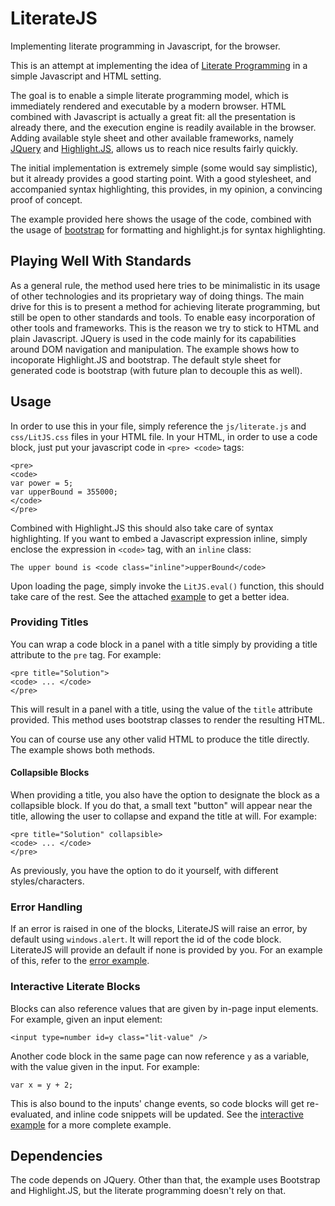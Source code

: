 # LiterateJS
Implementing literate programming in Javascript, for the browser.

This is an attempt at implementing the idea of [Literate Programming](https://en.wikipedia.org/wiki/Literate_programming) in a simple Javascript and HTML setting.

The goal is to enable a simple literate programming model, which is immediately rendered and executable by a modern browser.
HTML combined with Javascript is actually a great fit: all the presentation is already there, and the execution engine is readily available in the browser.
Adding available style sheet and other available frameworks, namely [JQuery](https://jquery.com/) and [Highlight.JS](https://highlightjs.org/), allows us to reach nice results fairly quickly.

The initial implementation is extremely simple (some would say simplistic), but it already provides a good starting point.
With a good stylesheet, and accompanied syntax highlighting, this provides, in my opinion, a convincing proof of concept.

The example provided here shows the usage of the code, combined with the usage of [bootstrap](http://getbootstrap.com/css/) for formatting and highlight.js for syntax highlighting.

## Playing Well With Standards

As a general rule, the method used here tries to be minimalistic in its usage of other technologies and its proprietary way of doing things.
The main drive for this is to present a method for achieving literate programming, but still be open to other standards and tools.
To enable easy incorporation of other tools and frameworks. This is the reason we try to stick to HTML and plain Javascript. JQuery is used in the code mainly for its capabilities around DOM navigation and manipulation.
The example shows how to incoporate Highlight.JS and bootstrap. The default style sheet for generated code is bootstrap (with future plan to decouple this as well).


## Usage

In order to use this in your file, simply reference the `js/literate.js` and `css/LitJS.css` files in your HTML file.
In your HTML, in order to use a code block, just put your javascript code in `<pre> <code>` tags:

```
<pre>
<code>
var power = 5;
var upperBound = 355000;
</code>
</pre>
```
Combined with Highlight.JS this should also take care of syntax highlighting.
If you want to embed a Javascript expression inline, simply enclose the expression in `<code>` tag, with an `inline` class:

```
The upper bound is <code class="inline">upperBound</code>
```

Upon loading the page, simply invoke the `LitJS.eval()` function, this should take care of the rest.
See the attached [example](https://github.com/slior/LiterateJS/blob/master/examples/euler30.html) to get a better idea.

### Providing Titles
You can wrap a code block in a panel with a title simply by providing a title attribute to the `pre` tag.
For example:
```
<pre title="Solution">
<code> ... </code>
</pre>
```

This will result in a panel with a title, using the value of the `title` attribute provided.
This method uses bootstrap classes to render the resulting HTML. 

You can of course use any other valid HTML to produce the title directly. The example shows both methods.

#### Collapsible Blocks

When providing a title, you also have the option to designate the block as a collapsible block.
If you do that, a small text "button" will appear near the title, allowing the user to collapse and expand the title at will.
For example: 
```
<pre title="Solution" collapsible>
<code> ... </code>
</pre>
```

As previously, you have the option to do it yourself, with different styles/characters.

### Error Handling
If an error is raised in one of the blocks, LiterateJS will raise an error, by default using `windows.alert`.
It will report the id of the code block. LiterateJS will provide an default if none is provided by you.
For an example of this, refer to the [error example](https://github.com/slior/LiterateJS/blob/master/examples/error_example.html).

### Interactive Literate Blocks
Blocks can also reference values that are given by in-page input elements.
For example, given an input element: 
```
<input type=number id=y class="lit-value" />
```
Another code block in the same page can now reference `y` as a variable, with the value given in the input.
For example:
```
var x = y + 2;
```
This is also bound to the inputs' change events, so code blocks will get re-evaluated, and inline code snippets will be updated.
See the [interactive example](https://github.com/slior/LiterateJS/blob/master/examples/interactive_example.html) for a more complete example.


## Dependencies

The code depends on JQuery. Other than that, the example uses Bootstrap and Highlight.JS, but the literate programming doesn't rely on that.
